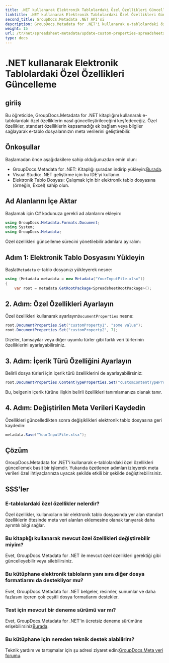 ```yaml
---
title: .NET kullanarak Elektronik Tablolardaki Özel Özellikleri Güncelleme
linktitle: .NET kullanarak Elektronik Tablolardaki Özel Özellikleri Güncelleme
second_title: GroupDocs.Metadata .NET API'si
description: GroupDocs.Metadata for .NET'i kullanarak e-tablolardaki özel özelliklerin nasıl güncelleştirileceğini keşfedin. Bu eğitim, meta veri yönetimi becerilerinizi etkili bir şekilde geliştirir.
weight: 15
url: /tr/net/spreadsheet-metadata/update-custom-properties-spreadsheets/
type: docs
---
```

# .NET kullanarak Elektronik Tablolardaki Özel Özellikleri Güncelleme

## giriiş
Bu öğreticide, GroupDocs.Metadata for .NET kitaplığını kullanarak e-tablolardaki özel özelliklerin nasıl güncelleştirileceğini keşfedeceğiz. Özel özellikler, standart özelliklerin kapsamadığı ek bağlam veya bilgiler sağlayarak e-tablo dosyalarınızın meta verilerini geliştirebilir.
## Önkoşullar
Başlamadan önce aşağıdakilere sahip olduğunuzdan emin olun:
- GroupDocs.Metadata for .NET: Kitaplığı şuradan indirip yükleyin:[Burada](https://releases.groupdocs.com/metadata/net/).
- Visual Studio: .NET geliştirme için bu IDE'yi kullanın.
- Elektronik Tablo Dosyası: Çalışmak için bir elektronik tablo dosyasına (örneğin, Excel) sahip olun.

## Ad Alanlarını İçe Aktar
Başlamak için C# kodunuza gerekli ad alanlarını ekleyin:
```csharp
using GroupDocs.Metadata.Formats.Document;
using System;
using GroupDocs.Metadata;
```

Özel özellikleri güncelleme sürecini yönetilebilir adımlara ayıralım:
## Adım 1: Elektronik Tablo Dosyasını Yükleyin
 Başlat`Metadata` e-tablo dosyanızı yükleyerek nesne:
```csharp
using (Metadata metadata = new Metadata("YourInputFile.xlsx"))
{
    var root = metadata.GetRootPackage<SpreadsheetRootPackage>();
```
## 2. Adım: Özel Özellikleri Ayarlayın
 Özel özellikleri kullanarak ayarlayın`DocumentProperties` nesne:
```csharp
root.DocumentProperties.Set("customProperty1", "some value");
root.DocumentProperties.Set("customProperty2", 7);
```
Dizeler, tamsayılar veya diğer uyumlu türler gibi farklı veri türlerinin özelliklerini ayarlayabilirsiniz.
## 3. Adım: İçerik Türü Özelliğini Ayarlayın
Belirli dosya türleri için içerik türü özelliklerini de ayarlayabilirsiniz:
```csharp
root.DocumentProperties.ContentTypeProperties.Set("customContentTypeProperty", "custom value");
```
Bu, belgenin içerik türüne ilişkin belirli özellikleri tanımlamanıza olanak tanır.
## 4. Adım: Değiştirilen Meta Verileri Kaydedin
Özellikleri güncelledikten sonra değişiklikleri elektronik tablo dosyasına geri kaydedin:
```csharp
metadata.Save("YourInputFile.xlsx");
```

## Çözüm
GroupDocs.Metadata for .NET'i kullanarak e-tablolardaki özel özellikleri güncellemek basit bir işlemdir. Yukarıda özetlenen adımları izleyerek meta verileri özel ihtiyaçlarınıza uyacak şekilde etkili bir şekilde değiştirebilirsiniz.

## SSS'ler
### E-tablolardaki özel özellikler nelerdir?
Özel özellikler, kullanıcıların bir elektronik tablo dosyasında yer alan standart özelliklerin ötesinde meta veri alanları eklemesine olanak tanıyarak daha ayrıntılı bilgi sağlar.
### Bu kitaplığı kullanarak mevcut özel özellikleri değiştirebilir miyim?
Evet, GroupDocs.Metadata for .NET ile mevcut özel özellikleri gerektiği gibi güncelleyebilir veya silebilirsiniz.
### Bu kütüphane elektronik tabloların yanı sıra diğer dosya formatlarını da destekliyor mu?
Evet, GroupDocs.Metadata for .NET belgeler, resimler, sunumlar ve daha fazlasını içeren çok çeşitli dosya formatlarını destekler.
### Test için mevcut bir deneme sürümü var mı?
 Evet, GroupDocs.Metadata for .NET'in ücretsiz deneme sürümüne erişebilirsiniz[Burada](https://releases.groupdocs.com/).
### Bu kütüphane için nereden teknik destek alabilirim?
 Teknik yardım ve tartışmalar için şu adresi ziyaret edin:[GroupDocs.Meta veri forumu](https://forum.groupdocs.com/c/metadata/14).